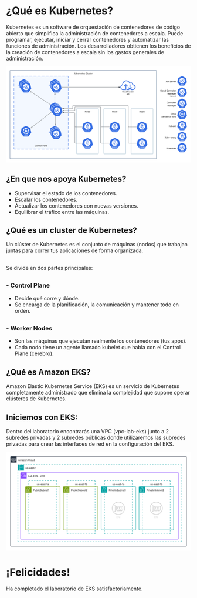 # ¿Qué es Kubernetes?

Kubernetes es un software de orquestación de contenedores de código abierto que simplifica la administración de contenedores a escala. Puede programar, ejecutar, iniciar y cerrar contenedores y automatizar las funciones de administración. Los desarrolladores obtienen los beneficios de la creación de contenedores a escala sin los gastos generales de administración.

![image](https://raw.githubusercontent.com/sebasshb/lab-imgs/refs/heads/main/Kubernetes%20Cluster%20(F.Blanco).png)

## ¿En que nos apoya Kubernetes?

* Supervisar el estado de los contenedores.
* Escalar los contenedores.
* Actualizar los contenedores con nuevas versiones.
* Equilibrar el tráfico entre las máquinas.

##

## ¿Qué es un cluster de Kubernetes?

Un clúster de Kubernetes es el conjunto de máquinas (nodos) que trabajan juntas para correr tus aplicaciones de forma organizada.

##

Se divide en dos partes principales:

##

### - Control Plane
* Decide qué corre y dónde. 
* Se encarga de la planificación, la comunicación y mantener todo en orden.

##

### - Worker Nodes
* Son las máquinas que ejecutan realmente los contenedores (tus apps).
* Cada nodo tiene un agente llamado kubelet que habla con el Control Plane (cerebro).

##

## ¿Qué es Amazon EKS?

Amazon Elastic Kubernetes Service (EKS) es un servicio de Kubernetes completamente administrado que elimina la complejidad que supone operar clústeres de Kubernetes.

##

## Iniciemos con EKS: 

Dentro del laboratorio encontrarás una VPC (vpc-lab-eks) junto a 2 subredes privadas y 2 subredes públicas donde utilizaremos las subredes privadas para crear las interfaces de red en la configuración del EKS.

![image](https://raw.githubusercontent.com/sebasshb/lab-imgs/refs/heads/main/eks.png)


# ¡Felicidades!

Ha completado el laboratorio de EKS satisfactoriamente.